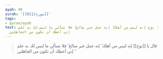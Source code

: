 ```yaml
---
ayah: 46
surah: '[[011|سورة]]'
tags:
- quran/ayah
text: قال يا نوح إنه ليس من أهلك ۖ إنه عمل غير صالح ۖ فلا تسألن ما ليس لك به علم ۖ
  إني أعظك أن تكون من الجاهلين
---
```

> قال يا [[نوح]] إنه ليس من أهلك ۖ إنه عمل غير صالح ۖ فلا تسألن ما ليس لك به علم ۖ إني أعظك أن تكون من الجاهلين
